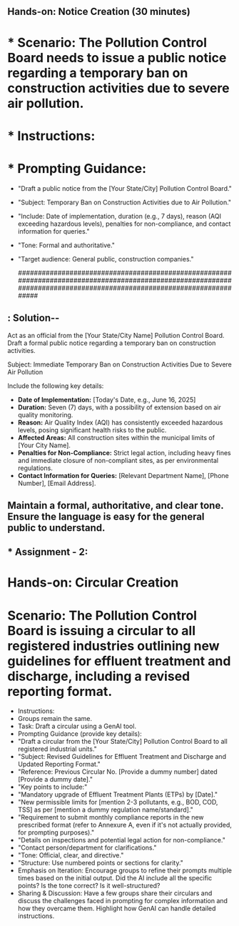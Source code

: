 ## Hands-on: Notice Creation (30 minutes)
# * Scenario: The Pollution Control Board needs to issue a public notice regarding a temporary ban on construction activities due to severe air pollution.
# * Instructions:

# * Prompting Guidance:
 * "Draft a public notice from the [Your State/City] Pollution Control Board."
 * "Subject: Temporary Ban on Construction Activities due to Air Pollution."
 * "Include: Date of implementation, duration (e.g., 7 days), reason (AQI exceeding hazardous levels), penalties for non-compliance, and contact information for queries."
 * "Tone: Formal and authoritative."
 * "Target audience: General public, construction companies."

   #######################################################################################################################################################################
## : Solution--
Act as an official from the [Your State/City Name] Pollution Control Board.
Draft a formal public notice regarding a temporary ban on construction activities.

Subject: Immediate Temporary Ban on Construction Activities Due to Severe Air Pollution

Include the following key details:
- **Date of Implementation:** [Today's Date, e.g., June 16, 2025]
- **Duration:** Seven (7) days, with a possibility of extension based on air quality monitoring.
- **Reason:** Air Quality Index (AQI) has consistently exceeded hazardous levels, posing significant health risks to the public.
- **Affected Areas:** All construction sites within the municipal limits of [Your City Name].
- **Penalties for Non-Compliance:** Strict legal action, including heavy fines and immediate closure of non-compliant sites, as per environmental regulations.
- **Contact Information for Queries:** [Relevant Department Name], [Phone Number], [Email Address].

Maintain a formal, authoritative, and clear tone. Ensure the language is easy for the general public to understand.
-----------------------------------------------------------------------------------------------------------------------------------
## * Assignment - 2:
# Hands-on: Circular Creation 
#  Scenario: The Pollution Control Board is issuing a circular to all registered industries outlining new guidelines for effluent treatment and discharge, including a revised reporting format.
* Instructions:
* Groups remain the same.
* Task: Draft a circular using a GenAI tool.
* Prompting Guidance (provide key details):
* "Draft a circular from the [Your State/City] Pollution Control Board to all registered industrial units."
* "Subject: Revised Guidelines for Effluent Treatment and Discharge and Updated Reporting Format."
* "Reference: Previous Circular No. [Provide a dummy number] dated [Provide a dummy date]."
* "Key points to include:"
* "Mandatory upgrade of Effluent Treatment Plants (ETPs) by [Date]."
* "New permissible limits for [mention 2-3 pollutants, e.g., BOD, COD, TSS] as per [mention a dummy regulation name/standard]."
* "Requirement to submit monthly compliance reports in the new prescribed format (refer to Annexure A, even if it's not actually provided, for prompting purposes)."
* "Details on inspections and potential legal action for non-compliance."
* "Contact person/department for clarifications."
* "Tone: Official, clear, and directive."
* "Structure: Use numbered points or sections for clarity."
* Emphasis on Iteration: Encourage groups to refine their prompts multiple times based on the initial output. Did the AI include all the specific points? Is the tone correct? Is it well-structured?
* Sharing & Discussion: Have a few groups share their circulars and discuss the challenges faced in prompting for complex information and how they overcame them. Highlight how GenAI can handle detailed instructions.
